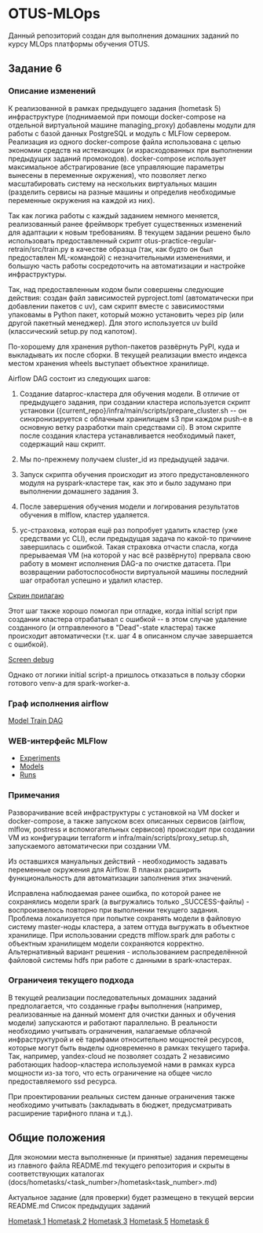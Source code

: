 # OTUS-MLOps

Данный репозиторий создан для выполнения домашних заданий по курсу MLOps платформы обучения OTUS.

<!-- Start of Hometask 6 block -->

## Задание 6

### Описание изменений

К реализованной в рамках предыдущего задания (hometask 5) инфраструктуре (поднимаемой при помощи docker-compose на отдельной виртуальной машине managing_proxy) добавлены модули для работы с базой данных PostgreSQL и модуль с MLFlow сервером. Реализация из одного docker-compose файла использована с целью экономии средств на истекающих (и израсходованных при выполнении предыдущих заданий промокодов). docker-compose использует максимальное абстрагирование (все управляющие параметры вынесены в переменные окружения), что позволяет легко масштабировать систему на нескольких виртуальных машин (разделить сервисы на разные машины и определив необходимые переменные окружения на каждой из них).

Так как логика работы с каждый заданием немного меняется, реализованный ранее фреймворк требует существенных изменений для адаптации к новым требованиям. В текущем задании решено было использовать предоставленный скрипт otus-practice-regular-retrain/src/train.py в качестве образца (так, как будто он был предоставлен ML-командой) с незначительными изменениями, и большую часть работы сосредоточить на автоматизации и настройке инфраструктуры.

Так, над предоставленным кодом были совершены следующие действия: создан файл зависимостей pyproject.toml (автоматически при добавлении пакетов с uv), сам скрипт вместе с зависимостями упаковамы в Python пакет, который можно установить через pip (или другой пакетный менеджер). Для этого используется uv build (классический setup.py под капотом).

По-хорошему для хранения python-пакетов развёрнуть PyPI, куда и выкладывать их после сборки. В текущей реализации вместо индекса местом хранения wheels выступает объектное хранилище.

<!-- Для хранения python-пакетов развёрнут PyPI https://brusia.github.io/github-hosted-pypi, но такая реализация не поддерживает возможность публикации пакетов непосредственно в репозиторий из-за ограничений github pages, насколько я поняла.
куда и выкладываются пакеты после сборки. -->

Airflow DAG состоит из следующих шагов:

1. Создание dataproc-кластера для обучения модели.
В отличие от предыдущего задания, при создании кластера используется скрипт установки ({current_repo}/infra/main/scripts/prepare_cluster.sh -- он синхронизируется с облачным хранилищем s3 при каждом push-e в основную ветку разработки main средствами ci). В этом скрипте после создания кластера устанавливается необходимый пакет, содержащий наш скрипт.

2. Мы по-прежнему получаем cluster_id из предыдущей задачи.

3. Запуск скрипта обучения происходит из этого предустановленного модуля на pyspark-кластере так, как это и было задумано при выполнении домашнего задания 3.

4. После завершения обучения модели и логирования результатов обучения в mlflow, кластер удаляется.

5. yc-страховка, которая ещё раз попробует удалить кластер (уже средствами yc CLI), если предыдущая задача по какой-то причиине завершилась с ошибкой.
Такая страховка отчасти спасла, когда прерываемая VM (на которой у нас всё развёрнуто) прервала свою работу в момент исполнения DAG-а по очистке датасета. При возвращении работоспособности виртуальной машины последний шаг отработал успешно и удалил кластер.

[Скрин прилагаю](docs/hometasks/06/yc_delete_cluster.png)

Этот шаг также хорошо помогал при отладке, когда initial script при создании кластера отрабатывал с ошибкой -- в этом случае удаление созданного (и отправленного в "Dead"-state кластера) также происходит автоматически (т.к. шаг 4 в описанном случае завершается с ошибкой).

[Screen debug](docs/hometasks/06/yc_delete_if_dead.png)

Однако от логики initial script-а пришлось отказаться в пользу сборки готового venv-а для spark-worker-а.

### Граф исполнения airflow

[Model Train DAG](docs/hometasks/06/model_train_dag.png)

### WEB-интерфейс MLFlow

- [Experiments](docs/hometasks/06/mlflow_experiments.png)
- [Models](docs/hometasks/06/mlflow_models.png)
- [Runs](docs/hometasks/06/mlflow_runs.png)

### Примечания

Разворачивание всей инфраструктуры c установкой на VM docker и docker-compose, а также запуском всех описанных сервисов (airflow, mlflow, postress и вспомогательных сервисов) происходит при создании VM из конфигурации terraform и infra/main/scripts/proxy_setup.sh, запускаемого автоматически при создании VM.

Из оставшихся мануальных действий - необходимость задавать переменные окружения для Airflow. В планах расширить функциональность для автоматизации заполнения этих значений.

Исправлена наблюдаемая ранее ошибка, по которой ранее не сохранялись модели spark (а выгружались только _SUCCESS-файлы) - воспроизвелось повторно при выполнении текущего задания. Проблема локализуется при попытке сохранять модели в файловую систему master-ноды кластера, а затем оттуда выгружать в объектное хранилище. При использовании средств mlflow.spark для работы с объектным хранилищем модели сохраняются корректно. Альтернативный вариант решения - использованием распределённой файловой системы hdfs при работе с данными в spark-кластерах.

### Ограничеия текущего подхода

В текущей реализации последовательных домашних заданий предполагается, что созданные графы выполнения (например, реализованные на данный момент для очистки данных и обучения модели) запускаются и работают параллельно. В реальности необходимо учитывать ограничения, налагаемые облачной инфраструктурой и её тарифами относительно мощностей ресурсов, которые могут быть выделы одновременно в рамках текущего тарифа. Так, например, yandex-cloud не позволяет создать 2 независимо работающих hadoop-кластера используемой нами в рамках курса мощности из-за того, что есть ограничение на общее число предоставляемого ssd ресурса.

При проектировании реальных систем данные ограничения также необходимо учитывать (закладывать в бюджет, предусматривать расширение тарифного плана и т.д.).

<!-- End of Hometask 6 block. -->

## Oбщие положения

Для экономии места выполненные (и принятые) задания перемещены из главного файла README.md текущего репозитория и скрыты в соответствующих каталогах (docs/hometasks/<task_number>/hometask<task_number>.md)

Актуальное задание (для проверки) будет размещено в текущей версии README.md
Список предыдущих заданий

[Hometask 1](docs/hometasks//01/hometask1.md)
[Hometask 2](docs/hometasks/02/hometask2.md)
[Hometask 3](docs/hometasks/03/hometask3.md)
[Hometask 5](docs/hometasks/05/hometask5.md)
[Hometask 6](docs/hometasks/06/hometask06.md)
